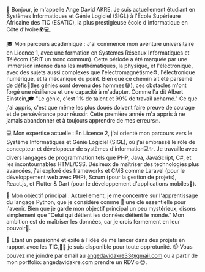 👋 Bonjour, je m'appelle Ange David AKRE. Je suis actuellement étudiant en Systèmes Informatiques et Génie Logiciel (SIGL) à l'École Supérieure Africaine des TIC (ESATIC), la plus prestigieuse école d'informatique en Côte d'Ivoire🌍💻.

🎓 Mon parcours académique :
J'ai commencé mon aventure universitaire en Licence 1, avec une formation en Systèmes Réseaux Informatiques et Télécom (SRIT un tronc commun). Cette période a été marquée par une immersion intense dans les mathématiques, la physique, et l'électronique, avec des sujets aussi complexes que l'électromagnétisme⚙️, l'électronique numérique, et la mécanique du point. Bien que ce chemin ait été parsemé de défis💪(les génies sont devenu des hommes😂), ces obstacles m'ont forgé une résilience et une capacité à m'adapter. Comme l'a dit Albert Einstein,🎓 "Le génie, c'est 1% de talent et 99% de travail acharné." Ce que j'ai appris, c'est que même les plus doués doivent faire preuve de courage et de persévérance pour réussir. Cette première année m'a appris à ne jamais abandonner et à toujours apprendre de mes erreurs🔥.

💻 Mon expertise actuelle :
En Licence 2, j'ai orienté mon parcours vers le Système Informatiques et Génie Logiciel (SIGL), où j'ai embrassé le rôle de concepteur et développeur de systèmes d'information💻✨. Je travaille avec divers langages de programmation tels que PHP, Java, JavaScript, C#, et les incontournables HTML/CSS. Désireux de maîtriser des technologies plus avancées, j'ai exploré des frameworks et CMS comme Laravel (pour le développement web avec PHP), Scrum (pour la gestion de projets), React.js, et Flutter & Dart (pour le développement d'applications mobiles🚀).

🐍 Mon objectif principal :
Actuellement, je me concentre sur l'apprentissage du langage Python, que je considère comme 🔐 une clé essentielle pour l'avenir. Bien que je garde mon objectif principal un peu mystérieux, disons simplement que "Celui qui détient les données détient le monde." Mon ambition est de maîtriser les données, car je crois fermement en leur pouvoir🧠.

💞️ Etant un passionné et exité à l'idée de me lancer dans des projets en rapport avec les TIC,💼🎯 je suis disponible pour toute opprotunité.
📫 Vous pouvez me joindre par email au angedavidakre33@gmail.com ou à partir de mon portfolio: angedavidakre.com prendre un RDV☺😊.

